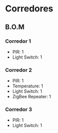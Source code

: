 # Corredores

## B.O.M

### Corredor 1

- PIR: 1
- Light Switch: 1

### Corredor 2

- PIR: 1
- Temperature: 1
- Light Switch: 1
- ZigBee Repeater: 1

### Corredor 3

- PIR: 1
- Light Switch: 1

